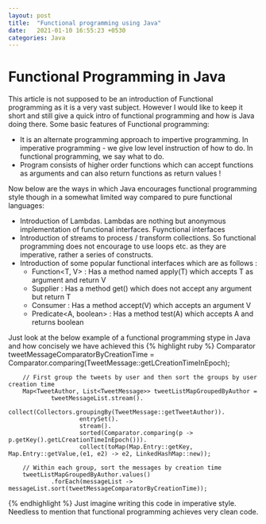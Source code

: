 ```yaml
---
layout: post
title:  "Functional programming using Java"
date:   2021-01-10 16:55:23 +0530
categories: Java
---
```


# Functional Programming in Java

This article is not supposed to be an introduction of Functional programming as it is a very vast subject. However I would like to keep it short and still give a quick intro of functional programming and how is Java doing there.
Some basic features of Functional programming:
  - It is an alternate programming approach to impertive programming. In imperative programming - we give low level instruction of how to do. In functional programming, we say what to do.
  - Program consists of higher order functions which can accept functions as arguments and can also return functions as return values !

Now below are the ways in which Java encourages functional programming style though in a somewhat limited way compared to pure functional languages:
  - Introduction of Lambdas. Lambdas are nothing but anonymous implementation of functional interfaces. Fuynctional interfaces
  - Introduction of streams to process / transform collections. So functional programming does not encourage to use loops etc. as they are imperative, rather a series of constructs.
  - Introduction of some popular functional interfaces which are as follows :
    - Function<T, V> : Has a method named apply(T) which accepts T as argument and return V 
    - Supplier<T> : Has a method get() which does not accept any argument but return T
    - Consumer<V> : Has a method accept(V) which accepts an argument V
    - Predicate<A, boolean> : Has a method test(A) which accepts A and returns boolean

Just look at the below example of a functional programming stype in Java and how concisely we have achieved this
{% highlight ruby %}
       Comparator<TweetMessage> tweetMessageComparatorByCreationTime = Comparator.comparing(TweetMessage::getLCreationTimeInEpoch);

        // First group the tweets by user and then sort the groups by user creation time
        Map<TweetAuthor, List<TweetMessage>> tweetListMapGroupedByAuthor =
                tweetMessageList.stream().
                        collect(Collectors.groupingBy(TweetMessage::getTweetAuthor)).
                        entrySet().
                        stream().
                        sorted(Comparator.comparing(p -> p.getKey().getLCreationTimeInEpoch())).
                        collect(toMap(Map.Entry::getKey, Map.Entry::getValue,(e1, e2) -> e2, LinkedHashMap::new));

        // Within each group, sort the messages by creation time
        tweetListMapGroupedByAuthor.values()
                .forEach(messageList -> messageList.sort(tweetMessageComparatorByCreationTime));
{% endhighlight %}
Just imagine writing this code in imperative style. Needless to mention that functional programming achieves very clean code.
